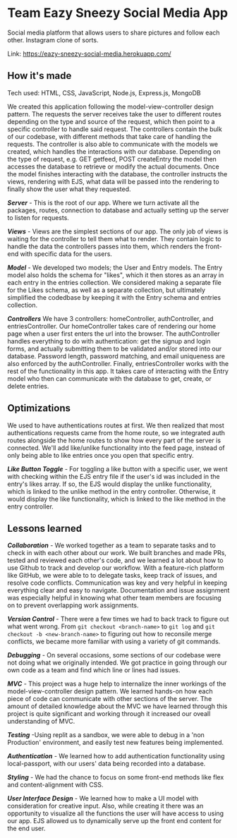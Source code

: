 # Team Eazy Sneezy Social Media App

Social media platform that allows users to share pictures and follow each other. Instagram clone of sorts.

Link: https://eazy-sneezy-social-media.herokuapp.com/

## How it's made

Tech used: HTML, CSS, JavaScript, Node.js, Express.js, MongoDB

We created this application following the model-view-controller design pattern. The requests the server receives take the user to different routes depending on the type and source of the request, which then point to a specific controller to handle said request. The controllers contain the bulk of our codebase, with different methods that take care of handling the requests. The controller is also able to communicate with the models we created, which handles the interactions with our database. Depending on the type of request, e.g. GET getfeed, POST createEntry the model then accesses the database to retrieve or modify the actual documents. Once the model finishes interacting with the database, the controller instructs the views, rendering with EJS, what data will be passed into the rendering to finally show the user what they requested.


_**Server**_ - This is the root of our app. Where we turn activate all the packages, routes, connection to database and actually setting up the server to listen for requests. 

_**Views**_ - Views are the simplest sections of our app. The only job of views is waiting for the controller to tell them what to render. They contain logic to handle the data the controllers passes into them, which renders the front-end with specific data for the users.

_**Model**_ - We developed two models; the User and Entry models. The Entry model also holds the schema for "likes", which it then stores as an array in each entry in the entries collection. We considered making a separate file for the Likes schema, as well as a separate collection, but ultimately simplified the codedbase by keeping it with the Entry schema and entries collection.

_**Controllers**_ We have 3 controllers: homeController, authController, and entriesController. Our homeController takes care of rendering our home page when a user first enters the url into the browser. The authController handles everything to do with authentication: get the signup and login forms, and actually submitting them to be validated and/or stored into our database. Password length, password matching, and email uniqueness are also enforced by the authController. Finally, entriesController works with the rest of the functionality in this app. It takes care of interacting with the Entry model who then can communicate with the database to get, create, or delete entries.  

## Optimizations

We used to have authentications routes at first. We then realized that most authentications requests came from the home route, so we integrated auth routes alongside the home routes to show how every part of the server is connected. We'll add like/unlike functionality into the feed page, instead of only being able to like entries once you open that specific entry.

_**Like Button Toggle**_ - For toggling a like button with a specific user, we went with checking within the EJS entry file if the user's id was included in the entry's likes array. If so, the EJS would display the unlike functionality, which is linked to the unlike method in the entry controller. Otherwise, it would display the like functionality, which is linked to the like method in the entry controller.

## Lessons learned

_**Collaboration**_ - We worked together as a team to separate tasks and to check in with each other about our work. We built branches and made PRs, tested and reviewed each other's code, and we learned a lot about how to use Github to track and develop our workflow. With a feature-rich platform like GitHub, we were able to  to delegate tasks, keep track of issues, and resolve code conflicts. Communication was key and very helpful in keeping everything clear and easy to navigate. Documentation and issue assignment was especially helpful in knowing what other team members are focusing on to prevent overlapping work assignments.

_**Version Control**_ - There were a few times we had to back track to figure out what went wrong. From `git checkout <branch-name>` to `git log` and `git checkout -b <new-branch-name>` to figuring out how to reconsile merge conflicts, we became more familiar with using a variety of git commands.  

_**Debugging**_ - On several occasions, some sections of our codebase were not doing what we originally intended. We got practice in going through our own code as a team and find which line or lines had issues. 

_**MVC**_ - This project was a huge help to internalize the inner workings of the model-view-controller design pattern. We learned hands-on how each piece of code can communicate with other sections of the server.  The amount of detailed knowledge about the MVC we have learned through this project is quite significant and working through it increased our oveall understanding of MVC.

_**Testing**_ -Using replit as a sandbox, we were able to debug in a 'non Production' environment, and easily test new features being implemented.

_**Authentication**_ - We learned how to add authentication functionality using local-passport, with our users' data being recorded into a database.

_**Styling**_ - We had the chance to focus on some front-end methods like flex and content-alignment with CSS.

_**User Interface Design**_ - We learned how to make a UI model with consideration for creative input.  Also, while creating it there was an opportunity to visualize all the functions the user will have access to using our app. EJS allowed us to dynamically serve up the front end content for the end user.
